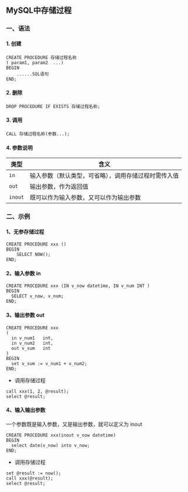 ## MySQL中存储过程
### 一、语法
#### 1. 创建
```
CREATE PROCEDURE 存储过程名称
( param1, param2  ...) 
BEGIN
    ......SQL语句 
END;
```

#### 2. 删除
```
DROP PROCEDURE IF EXISTS 存储过程名称;
```

#### 3. 调用
```
CALL 存储过程名称(参数...);
```

#### 4. 参数说明

| 类型   | 含义         |
| ------ | ----------| 
| `in` |输入参数（默认类型，可省略），调用存储过程时需传入值 | 
| `out` | 输出参数，作为返回值 | 
| `inout` | 既可以作为输入参数，又可以作为输出参数 | 


### 二、示例
#### 1、无参存储过程
```
CREATE PROCEDURE xxx () 
BEGIN
	SELECT NOW();
END;
```


#### 2、输入参数 in
```
CREATE PROCEDURE xxx (IN v_now datetime, IN v_num INT ) 
BEGIN
  SELECT v_now, v_num;
END;
```



#### 3、输出参数 out
```
CREATE PROCEDURE xxx
(
  in v_num1   int,
  in v_num2   int,
  out v_sum   int
) 
BEGIN
  set v_sum := v_num1 + v_num2;
END;
```

* 调用存储过程

```
call xxx(1, 2, @result);
select @result;
```

#### 4、输入输出参数
一个参数既是输入参数，又是输出参数，就可以定义为 inout

```
CREATE PROCEDURE xxx(inout v_now datetime) 
BEGIN
  select date(v_now) into v_now;
END;
```


* 调用存储过程

```
set @result := now();
call xxx(@result);
select @result;
```
